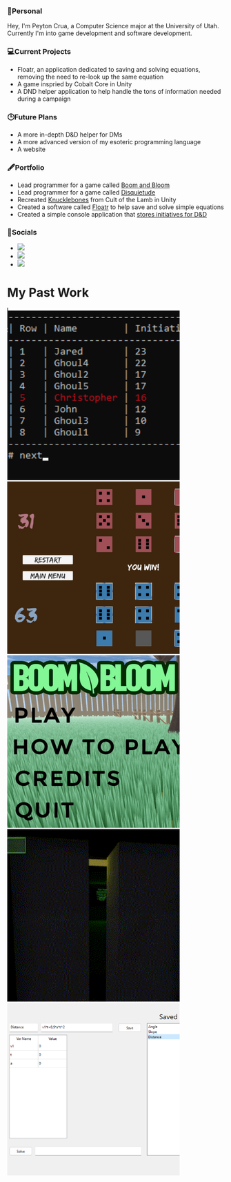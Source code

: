 <html lang="en">
    <body>
        <!---->
        <h3>📖Personal</h3>
        <p>Hey, I'm Peyton Crua, a Computer Science major at the University of Utah. Currently I'm into game development and software development.</p>
        <!---->
        <h3>💻Current Projects</h3>
        <ul>
            <li>Floatr, an application dedicated to saving and solving equations, removing the need to re-look up the same equation</li>
            <li>A game inspried by Cobalt Core in Unity</li>
            <li>A DND helper application to help handle the tons of information needed during a campaign</li>
        </ul>
        <!---->
        <h3>🕒Future Plans</h3>
        <ul>
            <li>A more in-depth D&D helper for DMs</li>
            <li>A more advanced version of my esoteric programming language</li>
            <li>A website</li>
        </ul>
        <h3>🖋️Portfolio</h3>
        <ul>
            <li>Lead programmer for a game called <a href="https://rulyguy.itch.io/boom-and-bloom">Boom and Bloom</a></li>
            <li>Lead programmer for a game called <a href="https://stickguy101.itch.io/disquietude">Disquietude</a></li>
            <li>Recreated <a href="https://peytonc27.itch.io/knucklebones">Knucklebones</a> from Cult of the Lamb in Unity</li>
            <li>Created a software called <a href="https://peytonc27.itch.io/floatr">Floatr</a> to help save and solve simple equations</li>
            <li>Created a simple console application that <a href="https://peytonc27.itch.io/initiative-tracker">stores initiatives for D&D</a></li>
        </ul>
        <!---->
        <h3>📱Socials</h3>
        <ul>
            <li>
                <div><a href="https://www.linkedin.com/in/peyton-crua-93a8312a6/"><img src="https://img.shields.io/badge/-LinkedIn-0077B5?style=flat&logo=linkedin&logoColor=white" height="20" /></a ></div>
            </li>
            <li>
                <div><a href="https://peytonc27.itch.io"><img src="https://static.itch.io/images/badge-color.svg" height="20" /></a></div> 
            </li>
            <li>
                <div><a href="https://ko-fi.com/jadepython"><img src="https://ko-fi.com/img/githubbutton_sm.svg" height="20"></a></div>
            </li>
        </ul>
        <!---->
        <h1>My Past Work</h1>
        <a href="https://peytonc27.itch.io/initiative-tracker"><img src="images/init.png" width="400"/></a>
        <a href="https://jadedpython.itch.io/knucklebones"><img src="images/knucklebones.png" width="400"/></a>
        <a href="https://rulyguy.itch.io/boom-and-bloom"><img src="images/bb.png" width="400"/></a>
        <a href="https://stickguy101.itch.io/disquietude"><img src="images/disquietude.gif" width="400"/></a>
        <a href="https://peytonc27.itch.io/floatr"><img src="images/floatr.png" width="400"></a>
    </body>
</html>
